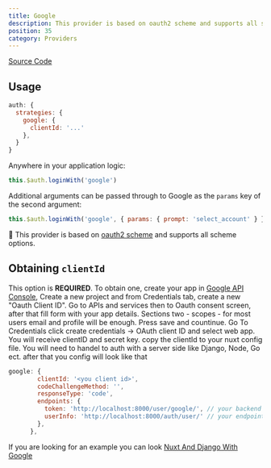 ```yaml
---
title: Google
description: This provider is based on oauth2 scheme and supports all scheme options
position: 35
category: Providers
---
```


[Source Code](https://github.com/nuxt-community/auth-module/blob/dev/src/providers/google.ts)

## Usage

```js
auth: {
  strategies: {
    google: {
      clientId: '...'
    },
  }
}
```

Anywhere in your application logic:

```js
this.$auth.loginWith('google')
```

Additional arguments can be passed through to Google as the `params` key of the second argument:

```js
this.$auth.loginWith('google', { params: { prompt: 'select_account' } })
```

💁 This provider is based on [oauth2 scheme](../schemes/oauth2) and supports all scheme options.

## Obtaining `clientId`

This option is **REQUIRED**. To obtain one, create your app in [Google API Console](https://console.developers.google.com), Create a new project and from Credentials tab, create a new "Oauth Client ID".
Go to APIs and services then to Oauth consent screen, after that fill form with your app details.
Sections two - scopes - for most users email and profile will be enough.
Press save and countinue.
Go To Credentials click create credentials -> OAuth client ID and select web app.
You will receive clientID and secret key. copy the clientId to your nuxt config file.
You will need to handel to auth with a server side like Django, Node, Go ect.
after that you config will look like that

```js
google: {
        clientId: '<you client id>',
        codeChallengeMethod: '',
        responseType: 'code',
        endpoints: {
          token: 'http://localhost:8000/user/google/', // your backend url to resolve your auth with google and give you the token back
          userInfo: 'http://localhost:8000/auth/user/' // your endpoint to get the user info after you received the token
        },
      },
```

If you are looking for an example you can look [Nuxt And Django With Google](https://medium.com/swlh/how-to-build-google-social-login-in-django-rest-framework-and-nuxt-auth-and-refresh-its-jwt-token-752601d7a6f3)
